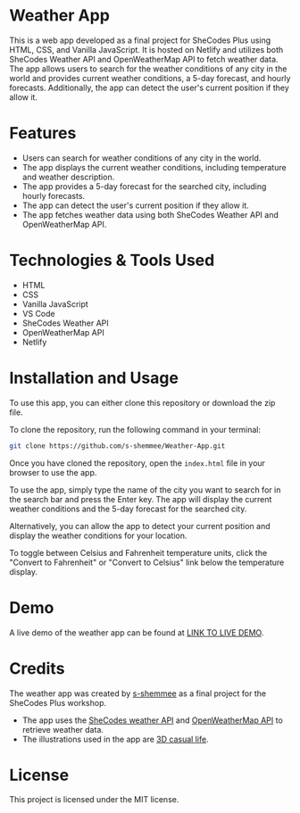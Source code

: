 # Weather App
This is a web app developed as a final project for SheCodes Plus using HTML, CSS, and Vanilla JavaScript. It is hosted on Netlify and utilizes both SheCodes Weather API and OpenWeatherMap API to fetch weather data. The app allows users to search for the weather conditions of any city in the world and provides current weather conditions, a 5-day forecast, and hourly forecasts. Additionally, the app can detect the user's current position if they allow it.

# Features
- Users can search for weather conditions of any city in the world.
- The app displays the current weather conditions, including temperature and weather description.
- The app provides a 5-day forecast for the searched city, including hourly forecasts.
- The app can detect the user's current position if they allow it.
- The app fetches weather data using both SheCodes Weather API and OpenWeatherMap API.

# Technologies & Tools Used
- HTML
- CSS
- Vanilla JavaScript
- VS Code
- SheCodes Weather API
- OpenWeatherMap API
- Netlify

# Installation and Usage
To use this app, you can either clone this repository or download the zip file.

To clone the repository, run the following command in your terminal:
```bash
git clone https://github.com/s-shemmee/Weather-App.git
```

Once you have cloned the repository, open the `index.html` file in your browser to use the app.

To use the app, simply type the name of the city you want to search for in the search bar and press the Enter key. The app will display the current weather conditions and the 5-day forecast for the searched city.

Alternatively, you can allow the app to detect your current position and display the weather conditions for your location.

To toggle between Celsius and Fahrenheit temperature units, click the "Convert to Fahrenheit" or "Convert to Celsius" link below the temperature display.

# Demo
A live demo of the weather app can be found at [LINK TO LIVE DEMO](https://weather-app-shemmee.netlify.app).

# Credits
The weather app was created by [s-shemmee](https://github.com/s-shemmee) as a final project for the SheCodes Plus workshop.

- The app uses the [SheCodes weather API](https://www.shecodes.io/learn/apis/weather) and [OpenWeatherMap API](https://openweathermap.org) to retrieve weather data.
- The illustrations used in the app are [3D casual life](https://icons8.com/illustrations/style--3d-casual-life).

# License
This project is licensed under the MIT license.
